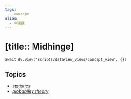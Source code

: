 ```yaml
---
tags:
  - concept
alias:
  - 中轴数
---
```


# [title:: Midhinge]

```dataviewjs
await dv.view("scripts/dataview_views/concept_view", {})
```

## Topics

- [_statistics_](_statistics_.md)
- [_probability_theory_](_probability_theory_.md)
